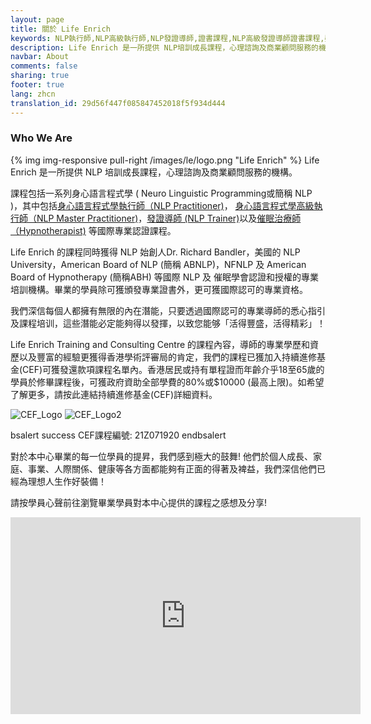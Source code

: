 ```yaml
---
layout: page
title: 關於 Life Enrich
keywords: NLP執行師,NLP高級執行師,NLP發證導師,證書課程,NLP高級發證導師證書課程,壓力管理,創意思維,註冊催眠治療師,催眠發證導師,屋樹人心理畫,九型人格
description: Life Enrich 是一所提供 NLP培訓成長課程，心理諮詢及商業顧問服務的機構,助你邁向成功快樂的人生!
navbar: About
comments: false
sharing: true
footer: true
lang: zhcn
translation_id: 29d56f447f085847452018f5f934d444
---
```


<h3 class="title">Who <strong>We Are</strong></h3>
<div class="separator-2"></div>
<div class="row">

  <div class="col-md-6">

{% img img-responsive pull-right /images/le/logo.png "Life Enrich" %} Life Enrich 是一所提供 NLP 培訓成長課程，心理諮詢及商業顧問服務的機構。

課程包括一系列身心語言程式學 ( Neuro Linguistic Programming或簡稱 NLP )，其中包括[身心語言程式學執行師（NLP Practitioner)](/nlp/practitioner)， [身心語言程式學高級執行師（NLP Master Practitioner)](/nlp/master-practitioner)，[發證導師 (NLP Trainer)](/nlp/trainer)以及[催眠治療師（Hypnotherapist)](/hypnotherapy) 等國際專業認證課程。

Life Enrich 的課程同時獲得 NLP 始創人Dr. Richard Bandler，美國的 NLP University，American Board of NLP (簡稱 ABNLP)，NFNLP 及 American Board of Hypnotherapy (簡稱ABH) 等國際 NLP 及 催眠學會認證和授權的專業培訓機構。畢業的學員除可獲頒發專業證書外，更可獲國際認可的專業資格。

我們深信每個人都擁有無限的內在潛能，只要透過國際認可的專業導師的悉心指引及課程培训，這些潛能必定能夠得以發揮，以致您能够「活得豐盛，活得精彩」！

Life Enrich Training and Consulting Centre 的課程內容，導師的專業學歷和資歷以及豐富的經驗更獲得香港學術評審局的肯定，我們的課程已獲加入持續進修基金(CEF)可獲發還款項課程名單內。香港居民或持有單程證而年齡介乎18至65歲的學員於修畢課程後，可獲政府資助全部學費的80%或$10000 (最高上限)。如希望了解更多，請按此連結持續進修基金(CEF)詳細資料。

![CEF_Logo](/images/le/ceflogo.gif) ![CEF_Logo2](/images/le/ceflogo2.gif)

 bsalert success 
CEF課程編號: 21Z071920
 endbsalert 

對於本中心畢業的每一位學員的提昇，我們感到極大的鼓舞! 他們於個人成長、家庭、事業、人際關係、健康等各方面都能夠有正面的得著及裨益，我們深信他們已經為理想人生作好裝備！

請按學員心聲前往瀏覽畢業學員對本中心提供的課程之感想及分享!


  </div>

  <div class="col-md-6">
    <iframe width="560" height="315"  
        src="http://www.youtube.com/embed/_Qyik-o9i_Y" 
        frameborder="0" allowfullscreen ></iframe> 
  </div>

</div>



